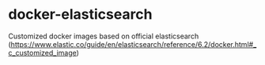 # docker-elasticsearch

Customized docker images based on official elasticsearch (https://www.elastic.co/guide/en/elasticsearch/reference/6.2/docker.html#_c_customized_image)
